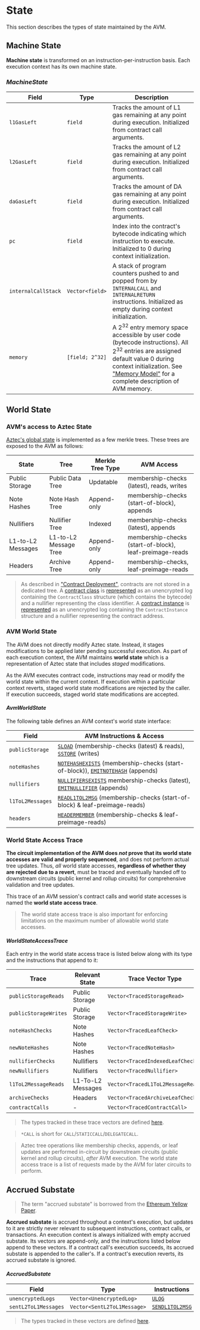# State

This section describes the types of state maintained by the AVM.

## Machine State

**Machine state** is transformed on an instruction-per-instruction basis. Each execution context has its own machine state.

### _MachineState_

| Field                 | Type            | Description |
| ---                   | ---             | ---         |
| `l1GasLeft`           | `field`         | Tracks the amount of L1 gas remaining at any point during execution. Initialized from contract call arguments. |
| `l2GasLeft`           | `field`         | Tracks the amount of L2 gas remaining at any point during execution. Initialized from contract call arguments. |
| `daGasLeft`           | `field`         | Tracks the amount of DA gas remaining at any point during execution. Initialized from contract call arguments. |
| `pc`                  | `field`         | Index into the contract's bytecode indicating which instruction to execute. Initialized to 0 during context initialization. |
| `internalCallStack`   | `Vector<field>` | A stack of program counters pushed to and popped from by `INTERNALCALL` and `INTERNALRETURN` instructions. Initialized as empty during context initialization. |
| `memory`              | `[field; 2^32]` | A $2^{32}$ entry memory space accessible by user code (bytecode instructions). All $2^{32}$ entries are assigned default value 0 during context initialization. See ["Memory Model"](./memory-model) for a complete description of AVM memory. |

## World State

### AVM's access to Aztec State

[Aztec's global state](../state) is implemented as a few merkle trees. These trees are exposed to the AVM as follows:

| State             | Tree                  | Merkle Tree Type | AVM Access                                              |
| ---               | ---                   | ---              | ---                                                     |
| Public Storage    | Public Data Tree      | Updatable        | membership-checks (latest), reads, writes               |
| Note Hashes       | Note Hash Tree        | Append-only      | membership-checks (start-of-block), appends             |
| Nullifiers        | Nullifier Tree        | Indexed          | membership-checks (latest), appends                     |
| L1-to-L2 Messages | L1-to-L2 Message Tree | Append-only      | membership-checks (start-of-block), leaf-preimage-reads |
| Headers           | Archive Tree          | Append-only      | membership-checks, leaf-preimage-reads                  |

> As described in ["Contract Deployment"](../contract-deployment), contracts are not stored in a dedicated tree. A [contract class](../contract-deployment/classes) is [represented](../contract-deployment/classes#registration) as an unencrypted log containing the `ContractClass` structure (which contains the bytecode) and a nullifier representing the class identifier. A [contract instance](../contract-deployment/instances) is [represented](../contract-deployment/classes#registration) as an unencrypted log containing the `ContractInstance` structure and a nullifier representing the contract address.

### AVM World State

The AVM does not directly modify Aztec state. Instead, it stages modifications to be applied later pending successful execution. As part of each execution context, the AVM maintains **world state** which is a representation of Aztec state that includes _staged_ modifications.

As the AVM executes contract code, instructions may read or modify the world state within the current context. If execution within a particular context reverts, staged world state modifications are rejected by the caller. If execution succeeds, staged world state modifications are accepted.

#### _AvmWorldState_

The following table defines an AVM context's world state interface:

| Field            | AVM Instructions & Access |
| ---              | ---                       |
| `publicStorage`  | [`SLOAD`](./instruction-set#isa-section-sload) (membership-checks (latest) & reads), [`SSTORE`](./instruction-set#isa-section-sstore) (writes)                                |
| `noteHashes`     | [`NOTEHASHEXISTS`](./instruction-set#isa-section-notehashexists) (membership-checks (start-of-block)), [`EMITNOTEHASH`](./instruction-set#isa-section-emitnotehash) (appends) |
| `nullifiers`     | [`NULLIFIERSEXISTS`](./instruction-set#isa-section-nullifierexists) membership-checks (latest), [`EMITNULLIFIER`](./instruction-set#isa-section-emitnullifier) (appends)      |
| `l1ToL2Messages` | [`READL1TOL2MSG`](./instruction-set#isa-section-readl1tol2msg) (membership-checks (start-of-block) & leaf-preimage-reads)                                                     |
| `headers`        | [`HEADERMEMBER`](./instruction-set#isa-section-headermember) (membership-checks & leaf-preimage-reads)                                                                        |

### World State Access Trace

**The circuit implementation of the AVM does _not_ prove that its world state accesses are valid and properly sequenced**, and does not perform actual tree updates. Thus, _all_ world state accesses, **regardless of whether they are rejected due to a revert**, must be traced and eventually handed off to downstream circuits (public kernel and rollup circuits) for comprehensive validation and tree updates.

This trace of an AVM session's contract calls and world state accesses is named the **world state access trace**.

> The world state access trace is also important for enforcing limitations on the maximum number of allowable world state accesses.

#### _WorldStateAccessTrace_

Each entry in the world state access trace is listed below along with its type and the instructions that append to it:

| Trace                 | Relevant State    | Trace Vector Type                  | Instructions         |
| ---                   | ---               | ---                                | ---                  |
| `publicStorageReads`  | Public Storage    | `Vector<TracedStorageRead>`        | [`SLOAD`](./instruction-set#isa-section-sload)                      |
| `publicStorageWrites` | Public Storage    | `Vector<TracedStorageWrite>`       | [`SSTORE`](./instruction-set#isa-section-sstore)                    |
| `noteHashChecks`      | Note Hashes       | `Vector<TracedLeafCheck>`          | [`NOTEHASHEXISTS`](./instruction-set#isa-section-notehashexists)    |
| `newNoteHashes`       | Note Hashes       | `Vector<TracedNoteHash>`           | [`EMITNOTEHASH`](./instruction-set#isa-section-emitnotehash)        |
| `nullifierChecks`     | Nullifiers        | `Vector<TracedIndexedLeafCheck>`   | [`NULLIFIERSEXISTS`](./instruction-set#isa-section-nullifierexists) |
| `newNullifiers`       | Nullifiers        | `Vector<TracedNullifier>`          | [`EMITNULLIFIER`](./instruction-set#isa-section-emitnullifier)      |
| `l1ToL2MessageReads`  | L1-To-L2 Messages | `Vector<TracedL1ToL2MessageRead>`  | [`READL1TOL2MSG`](./instruction-set#isa-section-readl1tol2msg)      |
| `archiveChecks`       | Headers           | `Vector<TracedArchiveLeafCheck>`   | [`HEADERMEMBER`](./instruction-set#isa-section-headermember)       |
| `contractCalls`       | -                 | `Vector<TracedContractCall>`       | [`*CALL`](./instruction-set#isa-section-call)                       |

> The types tracked in these trace vectors are defined [here](./type-structs).

> `*CALL` is short for `CALL`/`STATICCALL`/`DELEGATECALL`.

> Aztec tree operations like membership checks, appends, or leaf updates are performed in-circuit by downstream circuits (public kernel and rollup circuits), _after_ AVM execution. The world state access trace is a list of requests made by the AVM for later circuits to perform.

## Accrued Substate

> The term "accrued substate" is borrowed from the [Ethereum Yellow Paper](https://ethereum.github.io/yellowpaper/paper).

**Accrued substate** is accrued throughout a context's execution, but updates to it are strictly never relevant to subsequent instructions, contract calls, or transactions. An execution context is always initialized with empty accrued substate. Its vectors are append-only, and the instructions listed below append to these vectors. If a contract call's execution succeeds, its accrued substate is appended to the caller's. If a contract's execution reverts, its accrued substate is ignored.

#### _AccruedSubstate_

| Field                | Type                        | Instructions      |
| ---                  | ---                         | ---               |
| `unencryptedLogs`    | `Vector<UnencryptedLog>`    | [`ULOG`](./instruction-set#isa-secction-ulog)          |
| `sentL2ToL1Messages` | `Vector<SentL2ToL1Message>` | [`SENDL1TOL2MSG`](./instruction-set#isa-secction-sendl2tol1msg) |

> The types tracked in these vectors are defined [here](./type-structs).
